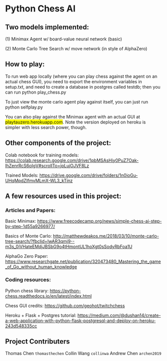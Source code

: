 # Python Chess AI
## Two models implemented:

(1) Minimax Agent w/ board-value neural network (basic)

(2) Monte Carlo Tree Search w/ move network (in style of AlphaZero)

## How to play:

To run web app locally (where you can play chess against the agent on an actual chess GUI), you need to export the environment variables in setup.txt, and need to create a database in postgres called testdb; then you can run python play_chess.py

To just view the monte carlo agent play against itself, you can just run python selfplay.py

You can also play against the Minimax agent with an actual GUI at <span style="background-color: #FFFF00">playtauzero.herokuapp.com</span>. Note the version deployed on heroku is simpler with less search power, though.

## Other components of the project:

Colab notebook for training models: https://colab.research.google.com/drive/1pbMSAsHiy0PuZ7Oak-lhZenrRcS6oIgV#scrollTo=jpLujOJVF8Lz

Trained Models: https://drive.google.com/drive/folders/1n0ioGu-UHqMpdZIfmvMLmX-WL3_kTinz

## A few resources used in this project:

### Articles and Papers:

Basic Minimax: https://www.freecodecamp.org/news/simple-chess-ai-step-by-step-1d55a9266977/

Basics of Monte Carlo: http://matthewdeakos.me/2018/03/10/monte-carlo-tree-search/?fbclid=IwAR3qmj9--m3s_0iVHateEMdjJBSbG9o4tHmontUL1hoXgt0sSodyRbFoa1U

AlphaGo Zero Paper: https://www.researchgate.net/publication/320473480_Mastering_the_game_of_Go_without_human_knowledge


### Coding resources:

Python chess library: https://python-chess.readthedocs.io/en/latest/index.html

Chess GUI credits: https://github.com/geohot/twitchchess

Heroku + Flask + Postgres tutorial: https://medium.com/@dushan14/create-a-web-application-with-python-flask-postgresql-and-deploy-on-heroku-243d548335cc

## Project Contributers

Thomas Chen `thomasthechen`
Collin Wang `collinwa`
Andrew Chen `archen2019`

